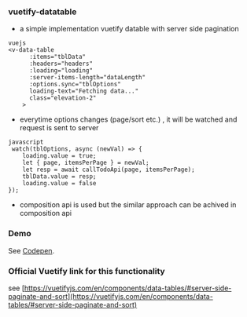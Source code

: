 ### vuetify-datatable
- a simple implementation vuetify datable with server side pagination 

```
vuejs
<v-data-table
      :items="tblData"
      :headers="headers"     
      :loading="loading"
      :server-items-length="dataLength"
      :options.sync="tblOptions"
      loading-text="Fetching data..."
      class="elevation-2"
    >

```
- everytime options changes (page/sort etc.) , it will be watched and request is sent to server

```
javascript
 watch(tblOptions, async (newVal) => {
    loading.value = true;
    let { page, itemsPerPage } = newVal;
    let resp = await callTodoApi(page, itemsPerPage);
    tblData.value = resp;
    loading.value = false
});
```
- composition api is used but the similar approach can be achived in composition api

### Demo
See [Codepen](https://codepen.io/GouthamRangarajan/pen/yLvwRyx).

### Official Vuetify link for this functionality
see [https://vuetifyjs.com/en/components/data-tables/#server-side-paginate-and-sort](https://vuetifyjs.com/en/components/data-tables/#server-side-paginate-and-sort)